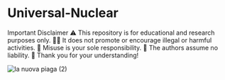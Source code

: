 # Universal-Nuclear
Important Disclaimer ⚠️ This repository is for educational and research purposes only. 🧑‍💻 It does not promote or encourage illegal or harmful activities. 🚫 Misuse is your sole responsibility. 🛑 The authors assume no liability. 🙏 Thank you for your understanding!

![la nuova piaga (2)](https://github.com/user-attachments/assets/f1ea9259-7276-421d-beee-4d9b6618a87d)
